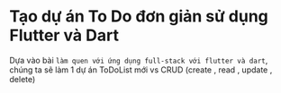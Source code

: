 # Tạo dự án To Do đơn giản sử dụng Flutter và Dart

Dựa vào bài `làm quen với ứng dụng full-stack với flutter và dart`, chúng ta sẽ làm 1 dự án ToDoList mới vs CRUD (create , read , update , delete)
